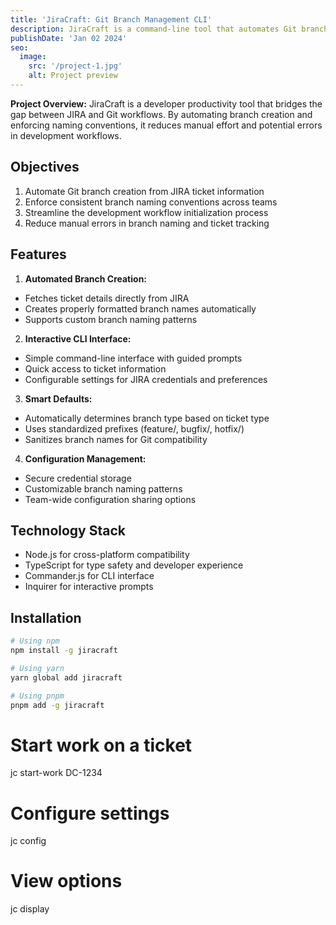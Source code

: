 ```yaml
---
title: 'JiraCraft: Git Branch Management CLI'
description: JiraCraft is a command-line tool that automates Git branch creation from JIRA tickets, improving developer workflow and maintaining consistent branch naming conventions.
publishDate: 'Jan 02 2024'
seo:
  image:
    src: '/project-1.jpg'
    alt: Project preview
---
```


**Project Overview:**
JiraCraft is a developer productivity tool that bridges the gap between JIRA and Git workflows. By automating branch creation and enforcing naming conventions, it reduces manual effort and potential errors in development workflows.

## Objectives

1. Automate Git branch creation from JIRA ticket information
2. Enforce consistent branch naming conventions across teams
3. Streamline the development workflow initialization process
4. Reduce manual errors in branch naming and ticket tracking

## Features

1. **Automated Branch Creation:**

- Fetches ticket details directly from JIRA
- Creates properly formatted branch names automatically
- Supports custom branch naming patterns

2. **Interactive CLI Interface:**

- Simple command-line interface with guided prompts
- Quick access to ticket information
- Configurable settings for JIRA credentials and preferences

3. **Smart Defaults:**

- Automatically determines branch type based on ticket type
- Uses standardized prefixes (feature/, bugfix/, hotfix/)
- Sanitizes branch names for Git compatibility

4. **Configuration Management:**

- Secure credential storage
- Customizable branch naming patterns
- Team-wide configuration sharing options

## Technology Stack

- Node.js for cross-platform compatibility
- TypeScript for type safety and developer experience
- Commander.js for CLI interface
- Inquirer for interactive prompts

## Installation

```bash
# Using npm
npm install -g jiracraft

# Using yarn
yarn global add jiracraft

# Using pnpm
pnpm add -g jiracraft
```

# Start work on a ticket

jc start-work DC-1234

# Configure settings

jc config

# View options

jc display
